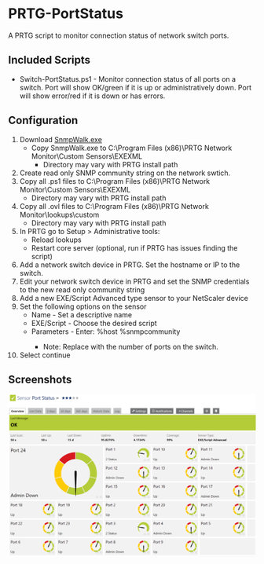 # PRTG-PortStatus

A PRTG script to monitor connection status of network switch ports.

## Included Scripts
- Switch-PortStatus.ps1 - Monitor connection status of all ports on a switch.  Port will show OK/green if it is up or administratively down.  Port will show error/red if it is down or has errors.

## Configuration
1) Download [SnmpWalk.exe](https://syslogwatcher.com/cmd-tools/snmp-walk/)
	- Copy SnmpWalk.exe to C:\Program Files (x86)\PRTG Network Monitor\Custom Sensors\EXEXML
		- Directory may vary with PRTG install path
2) Create read only SNMP community string on the network swtich.
3) Copy all .ps1 files to C:\Program Files (x86)\PRTG Network Monitor\Custom Sensors\EXEXML
	- Directory may vary with PRTG install path
4) Copy all .ovl files to C:\Program Files (x86)\PRTG Network Monitor\lookups\custom
	- Directory may vary with PRTG install path
5) In PRTG go to Setup > Administrative tools:
	- Reload lookups
	- Restart core server (optional, run if PRTG has issues finding the script)
6) Add a network switch device in PRTG.  Set the hostname or IP to the switch.
7) Edit your network switch device in PRTG and set the SNMP credentials to the new read only community string
8) Add a new EXE/Script Advanced type sensor to your NetScaler device
9) Set the following options on the sensor
	- Name - Set a descriptive name
	- EXE/Script - Choose the desired script
	- Parameters - Enter: <Count> %host %snmpcommunity
		- Note: Replace <Count> with the number of ports on the switch.
10) Select continue

## Screenshots
![alt text](Screenshots/PortStatus.png "Port Status")
